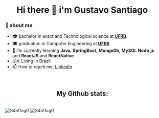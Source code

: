 <h1 align="center"> Hi there 👋 i'm Gustavo Santiago </h1>

### 🤵 about me
- :mortar_board: bachelor in exact and Technological science at <a href="https://ufrb.edu.br/portal/"><b>UFRB</b></a>.
- :mortar_board: graduation in Computer Engineering at <a href="https://ufrb.edu.br/portal/"><b>UFRB</b></a>.
- 🌱 I’m currently learning <b>Java</b>, <b>SpringBoot</b>, <b>MongoDb</b>, <b>MySQL</b> <b>Node.js</b> and <b>ReactJS</b> and <b>ReactNative</b>
- 🇧🇷 Living in Brazil
- 📫 How to reach me: [LinkedIn](https://www.linkedin.com/in/gustavo-santiago-82b80b162/?locale=en_US)
<br>
<h2 align="center">My Github stats:</h2>
<br>
<div style="display:flex, justify-content:space-between, align-item:flex-start">

<img src="https://github-readme-stats.vercel.app/api?username=S4nt1ag0&show_icons=true&locale=en&count_private=true&theme=tokyonight" alt="S4nt1ag0" />

<img src="https://github-readme-stats.vercel.app/api/top-langs?username=S4nt1ag0&show_icons=true&locale=en&layout=compact&theme=tokyonight" alt="S4nt1ag0" />


</div>

